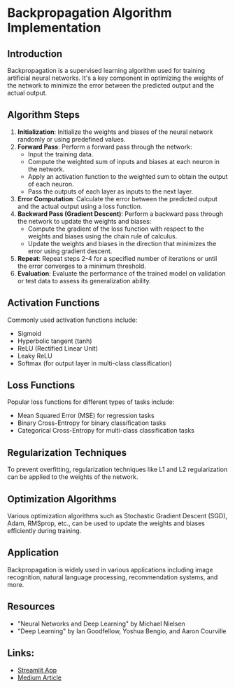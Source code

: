 # Backpropagation Algorithm Implementation

## Introduction
Backpropagation is a supervised learning algorithm used for training artificial neural networks. It's a key component in optimizing the weights of the network to minimize the error between the predicted output and the actual output.

## Algorithm Steps
1. **Initialization**: Initialize the weights and biases of the neural network randomly or using predefined values.
2. **Forward Pass**: Perform a forward pass through the network:
    - Input the training data.
    - Compute the weighted sum of inputs and biases at each neuron in the network.
    - Apply an activation function to the weighted sum to obtain the output of each neuron.
    - Pass the outputs of each layer as inputs to the next layer.
3. **Error Computation**: Calculate the error between the predicted output and the actual output using a loss function.
4. **Backward Pass (Gradient Descent)**: Perform a backward pass through the network to update the weights and biases:
    - Compute the gradient of the loss function with respect to the weights and biases using the chain rule of calculus.
    - Update the weights and biases in the direction that minimizes the error using gradient descent.
5. **Repeat**: Repeat steps 2-4 for a specified number of iterations or until the error converges to a minimum threshold.
6. **Evaluation**: Evaluate the performance of the trained model on validation or test data to assess its generalization ability.

## Activation Functions
Commonly used activation functions include:
- Sigmoid
- Hyperbolic tangent (tanh)
- ReLU (Rectified Linear Unit)
- Leaky ReLU
- Softmax (for output layer in multi-class classification)

## Loss Functions
Popular loss functions for different types of tasks include:
- Mean Squared Error (MSE) for regression tasks
- Binary Cross-Entropy for binary classification tasks
- Categorical Cross-Entropy for multi-class classification tasks

## Regularization Techniques
To prevent overfitting, regularization techniques like L1 and L2 regularization can be applied to the weights of the network.

## Optimization Algorithms
Various optimization algorithms such as Stochastic Gradient Descent (SGD), Adam, RMSprop, etc., can be used to update the weights and biases efficiently during training.

## Application
Backpropagation is widely used in various applications including image recognition, natural language processing, recommendation systems, and more.

## Resources
- "Neural Networks and Deep Learning" by Michael Nielsen
- "Deep Learning" by Ian Goodfellow, Yoshua Bengio, and Aaron Courville

## Links:

- [Streamlit App](https://flashx3.streamlit.app/)
- [Medium Article](https://medium.com/@suryanehru0401/title-exploring-heart-disease-classification-with-neural-networks-73d63b599ff5)